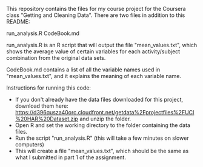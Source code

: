 This repository contains the files for my course project for the Coursera class "Getting and Cleaning Data". There are two files in addition to this README:

run_analysis.R
CodeBook.md

run_analysis.R is an R script that will output the file "mean_values.txt", which shows the average value of certain variables for each activity/subject combination from the original data sets.

CodeBook.md contains a list of all the variable names used in "mean_values.txt", and it explains the meaning of each variable name.

Instructions for running this code:
* If you don't already have the data files downloaded for this project, download them here: https://d396qusza40orc.cloudfront.net/getdata%2Fprojectfiles%2FUCI%20HAR%20Dataset.zip and unzip the folder.
* Open R and set the working directory to the folder containing the data files.
* Run the script "run_analysis.R" (this will take a few minutes on slower computers)
* This will create a file "mean_values.txt", which should be the same as what I submitted in part 1 of the assignment.